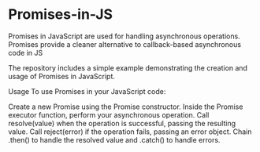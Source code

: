 # Promises-in-JS
 Promises in JavaScript are used for handling asynchronous operations. Promises provide a cleaner alternative to callback-based asynchronous code in JS

 The repository includes a simple example demonstrating the creation and usage of Promises in JavaScript.


 Usage
To use Promises in your JavaScript code:

Create a new Promise using the Promise constructor.
Inside the Promise executor function, perform your asynchronous operation.
Call resolve(value) when the operation is successful, passing the resulting value.
Call reject(error) if the operation fails, passing an error object.
Chain .then() to handle the resolved value and .catch() to handle errors.
